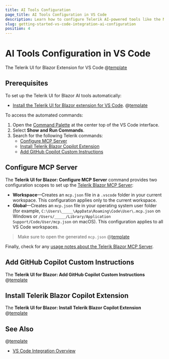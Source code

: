 ```yaml
---
title: AI Tools Configuration
page_title: AI Tools Configuration in VS Code
description: Learn how to configure Telerik AI-powered tools like the MCP server and GitHub Copilot extension for Telerik UI for Blazor development in Visual Studio Code (VS Code).
slug: getting-started-vs-code-integration-ai-configuration
position: 4
---
```


# AI Tools Configuration in VS Code

The Telerik UI for Blazor Extension for VS Code @[template](/_contentTemplates/common/ai-coding-assistant.md#vs-intro)

## Prerequisites

To set up the Telerik UI for Blazor AI tools automatically:

* [Install the Telerik UI for Blazor extension for VS Code](slug:getting-started-vs-code-integration-overview).
@[template](/_contentTemplates/common/ai-coding-assistant.md#prerequisites)

To access the automated commands:

1. Open the [Command Palette](https://code.visualstudio.com/docs/getstarted/userinterface#_command-palette) at the center top of the VS Code interface.
1. Select **Show and Run Commands**.
1. Search for the following Telerik commands:
    * [Configure MCP Server](#configure-mcp-server)
    * [Install Telerik Blazor Copilot Extension](#install-telerik-blazor-copilot-extension)
    * [Add GitHub Copilot Custom Instructions](#add-github-copilot-custom-instructions)

## Configure MCP Server

The **Telerik UI for Blazor: Configure MCP Server** command provides two configuration scopes to set up the [Telerik Blazor MCP Server](slug:ai-mcp-server#vs-code):

* **Workspace**&mdash;Creates an `mcp.json` file in a `.vscode` folder in your current workspace. This configuration applies only to the current workspace.
* **Global**&mdash;Creates an `mcp.json` file in your operating system user folder (for example, `C:\Users\_____\AppData\Roaming\Code\User\.mcp.json` on Windows or `/Users/_____/Library/Application Support/Code/User/mcp.json` on macOS). This configuration applies to all VS Code workspaces.

> Make sure to open the generated `mcp.json` @[template](/_contentTemplates/common/ai-coding-assistant.md#verify-license-key)

Finally, check for any [usage notes about the Telerik Blazor MCP Server](slug:ai-mcp-server#vs-code).

## Add GitHub Copilot Custom Instructions

The **Telerik UI for Blazor: Add GitHub Copilot Custom Instructions** @[template](/_contentTemplates/common/ai-coding-assistant.md#copilot-instructions)

## Install Telerik Blazor Copilot Extension

The **Telerik UI for Blazor: Install Telerik Blazor Copilot Extension** @[template](/_contentTemplates/common/ai-coding-assistant.md#command-github-app)

## See Also

@[template](/_contentTemplates/common/ai-coding-assistant.md#see-also)
* [VS Code Integration Overview](slug:getting-started-vs-code-integration-overview)
